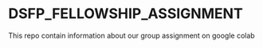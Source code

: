 # DSFP_FELLOWSHIP_ASSIGNMENT
This repo contain information about our group assignment on google colab
